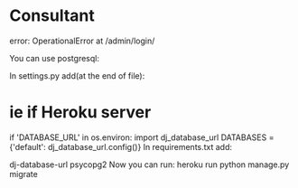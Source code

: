 # Consultant


error: 
    OperationalError at /admin/login/


You can use postgresql:

In settings.py add(at the end of file):

# ie if Heroku server
if 'DATABASE_URL' in os.environ:
    import dj_database_url
    DATABASES = {'default': dj_database_url.config()}
In requirements.txt add:

dj-database-url 
psycopg2
Now you can run: heroku run python manage.py migrate